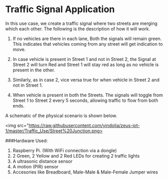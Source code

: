# Traffic Signal Application

In this use case, we create a traffic signal where two streets are merging which each other. The following is the description of how it will work.

1. If no vehicles are there in each lane, Both the signals will remain green. This indicates that vehicles coming from any street will get indication to move.

2. In case vehicle is present in Street 1 and not in Street 2, the Signal at Street 2 will turn Red and Street 1 will stay red as long as no vehicle is present in the other.

3. Similarly, as in case 2, vice versa true for when vehicle in Street 2 and not in Street 1.

4. When vehicle is present in both the Streets. The signals will toggle from Street 1 to Street 2 every 5 seconds, allowing traffic to flow from both ends.


A schematic of the physical scenario is shown below.

<img src="https://raw.githubusercontent.com/yindolia/zeus-iot-1/master/Traffic_Use/Street%20Junction.png>


###Hardware Used:

1. Raspberry Pi. (With WiFi connection via a dongle)
2. 2 Green, 2 Yellow and 2 Red LEDs for creating 2 traffic lights
3. A ultrasonic distance sensor
4. A motion (PIR) sensor
5. Accesories like Breadboard, Male-Male & Male-Female Jumper wires


